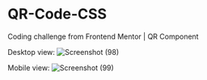 # QR-Code-CSS
Coding challenge from Frontend Mentor | QR Component

Desktop view:
![Screenshot (98)](https://github.com/Itsjustme27/QR-Code-CSS/assets/122108318/76f05c4e-c432-4827-ad9a-6ac547f45573)

Mobile view: 
![Screenshot (99)](https://github.com/Itsjustme27/QR-Code-CSS/assets/122108318/f59df1c2-0cde-470f-bd14-dbcf0ec1c13f)


